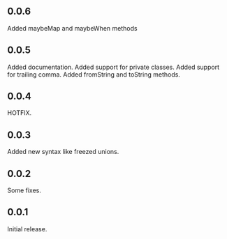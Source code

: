 ## 0.0.6

Added maybeMap and maybeWhen methods
## 0.0.5

Added documentation.
Added support for private classes.
Added support for trailing comma.
Added fromString and toString methods.
## 0.0.4

HOTFIX.
## 0.0.3

Added new syntax like freezed unions.
## 0.0.2

Some fixes.
## 0.0.1

Initial release.